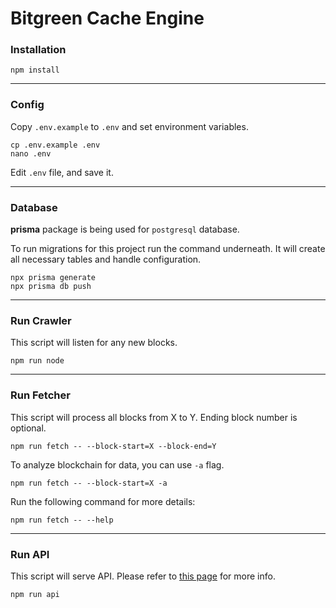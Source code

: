 # Bitgreen Cache Engine

### Installation
```
npm install
```

---

### Config
Copy `.env.example` to `.env` and set environment variables.
```
cp .env.example .env
nano .env
```
Edit `.env` file, and save it.

---

### Database
**prisma** package is being used for `postgresql` database.

To run migrations for this project run the command underneath. It will create all necessary tables and handle configuration.
```
npx prisma generate
npx prisma db push
```

---

### Run Crawler
This script will listen for any new blocks.
```
npm run node
```

---

### Run Fetcher
This script will process all blocks from X to Y.
Ending block number is optional.
```
npm run fetch -- --block-start=X --block-end=Y
```
To analyze blockchain for data, you can use `-a` flag.
```
npm run fetch -- --block-start=X -a
```
Run the following command for more details:
```
npm run fetch -- --help
```

---

### Run API
This script will serve API. Please refer to [this page](docs/api.md) for more info.
```
npm run api
```
